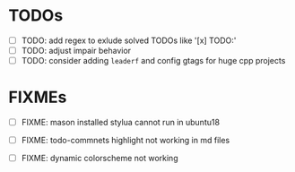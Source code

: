 # TODOs
- [ ] TODO: add regex to exlude solved TODOs like '[x] TODO:'
- [ ] TODO: adjust impair behavior
- [ ] TODO: consider adding `leaderf` and config gtags for huge cpp projects

# FIXMEs
- [ ] FIXME: mason installed stylua cannot run in ubuntu18
- [ ] FIXME: todo-commnets highlight not working in md files
- [ ] FIXME: dynamic colorscheme not working

